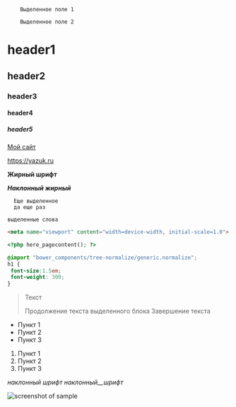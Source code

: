 ```
	Выделенное поле 1
```




```
	Выделенное поле 2
```

# header1

## header2

### header3

#### header4

##### header5

[Мой сайт](https://yazuk.ru)


<https://yazuk.ru>


**Жирный шрифт**

***Наклонный жирный***


      Еще выделенное
      да еще раз



`выделенные слова`


```html
<meta name="viewport" content="width=device-width, initial-scale=1.0">
```

```php
<?php here_pagecontent(); ?>
```


```scss
@import "bower_components/tree-normalize/generic.normalize";
h1 {
 font-size:1.5em;
 font-weight: 300;
}
```


> Текст
> 
> Продолжение текста выделенного блока
> Завершение текста



* Пункт 1
* Пункт 2
* Пункт 3


1. Пункт 1
2. Пункт 2
3. Пункт 3



_наклонный_ _шрифт_ _наклонный__шрифт_




![screenshot of sample](http://webdesign.ru.net/images/Heydon_min.jpg)







